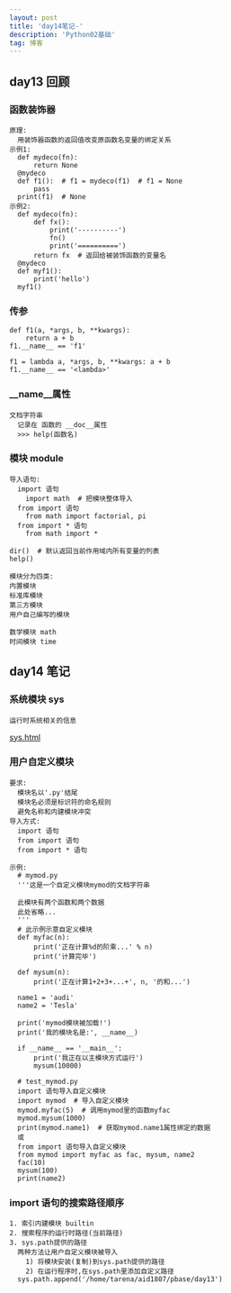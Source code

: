 ```yaml
---
layout: post
title: 'day14笔记-'
description: 'Python02基础'
tag: 博客  
---   
```

## day13 回顾
### 函数装饰器
    原理:
      用装饰器函数的返回值改变原函数名变量的绑定关系
    示例1:
      def mydeco(fn):
          return None
      @mydeco
      def f1():  # f1 = mydeco(f1)  # f1 = None
          pass
      print(f1)  # None
    示例2:
      def mydeco(fn):
          def fx():
              print('----------')
              fn()
              print('==========')
          return fx  # 返回给被装饰函数的变量名
      @mydeco
      def myf1():
          print('hello')
      myf1()

### 传参
    def f1(a, *args, b, **kwargs):
        return a + b
    f1.__name__ == 'f1'

    f1 = lambda a, *args, b, **kwargs: a + b
    f1.__name__ == '<lambda>'

### __name__属性
    文档字符串
      记录在 函数的 __doc__属性
      >>> help(函数名)

### 模块 module
    导入语句:
      import 语句
        import math  # 把模块整体导入
      from import 语句
        from math import factorial, pi
      from import * 语句
        from math import *

    dir()  # 默认返回当前作用域内所有变量的列表
    help()

    模块分为四类:
    内置模块
    标准库模块
    第三方模块
    用户自己编写的模块

    数学模块 math
    时间模块 time

## day14 笔记
### 系统模块 sys
    运行时系统相关的信息

[sys.html](/html//系统模块sys.html)

### 用户自定义模块
    要求:
      模块名以'.py'结尾
      模块名必须是标识符的命名规则
      避免名称和内建模块冲突
    导入方式:
      import 语句
      from import 语句
      from import * 语句

    示例:
      # mymod.py
      '''这是一个自定义模块mymod的文档字符串

      此模块有两个函数和两个数据
      此处省略...
      '''
      # 此示例示意自定义模块
      def myfac(n):
          print('正在计算%d的阶乘...' % n)
          print('计算完毕')

      def mysum(n):
          print('正在计算1+2+3+...+', n, '的和...')

      name1 = 'audi'
      name2 = 'Tesla'

      print('mymod模块被加载!')
      print('我的模块名是:', __name__)

      if __name__ == '__main__':
          print('我正在以主模块方式运行')
          mysum(10000)

      # test_mymod.py
      import 语句导入自定义模块
      import mymod  # 导入自定义模块
      mymod.myfac(5)  # 调用mymod里的函数myfac
      mymod.mysum(1000)
      print(mymod.name1)  # 获取mymod.name1属性绑定的数据
      或
      from import 语句导入自定义模块
      from mymod import myfac as fac, mysum, name2
      fac(10)
      mysum(100)
      print(name2)

### import 语句的搜索路径顺序
    1. 索引内建模块 builtin
    2. 搜索程序的运行时路径(当前路径)
    3. sys.path提供的路径
      两种方法让用户自定义模块被导入
        1) 将模块安装(复制)到sys.path提供的路径
        2) 在运行程序时,在sys.path里添加自定义路径
      sys.path.append('/home/tarena/aid1807/pbase/day13')

